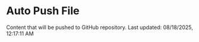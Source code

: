 # Auto Push File

Content that will be pushed to GitHub repository.
Last updated: 08/18/2025, 12:17:11 AM